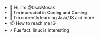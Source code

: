 - 👋 Hi, I’m @0sakMosak
- 👀 I’m interested in Coding and Gaming
- 🌱 I’m currently learning Java/JS and more
- 📫 How to reach me [IG](https://www.instagram.com/0sakmosak?igsh=dGVvcGpnMGhnNHh4&utm_source=qr)
- ⚡ Fun fact: linux is interesting

<!---
0sakMosak/0sakMosak is a ✨ special ✨ repository because its `README.md` (this file) appears on your GitHub profile.
You can click the Preview link to take a look at your changes.
--->
